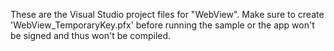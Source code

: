 These are the Visual Studio project files for "WebView". Make sure to create 'WebView_TemporaryKey.pfx' before running the sample or the app won't be signed and thus won't be compiled.
